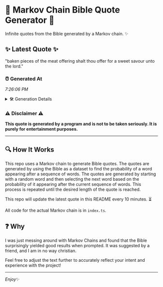 # 📖 Markov Chain Bible Quote Generator 📖

Infinite quotes from the Bible generated by a Markov chain. ✨

## ✨ Latest Quote ✨
"baken pieces of the meat offering shalt thou offer for a sweet savour unto the lord."

### ⏰ Generated At
*7:26:06 PM*

<details>
    <summary>🛠️ Generation Details</summary>
    <p>
        <strong>🌱 Seed:</strong> baken<br>
        <strong>🔄 Iterations:</strong> 15<br>
        <strong>📜 Context History:</strong><br>[ baken ]: pieces<br>[ baken, pieces ]: of<br>[ baken, pieces, of ]: the<br>[ baken, pieces, of, the ]: meat<br>[ baken, pieces, of, the, meat ]: offering<br>[ baken, pieces, of, the, meat, offering ]: shalt<br>[ pieces, of, the, meat, offering, shalt ]: thou<br>[ of, the, meat, offering, shalt, thou ]: offer<br>[ the, meat, offering, shalt, thou, offer ]: for<br>[ meat, offering, shalt, thou, offer, for ]: a<br>[ offering, shalt, thou, offer, for, a ]: sweet<br>[ shalt, thou, offer, for, a, sweet ]: savour<br>[ thou, offer, for, a, sweet, savour ]: unto<br>[ offer, for, a, sweet, savour, unto ]: the<br>[ for, a, sweet, savour, unto, the ]: lord.<br>
    </p>
</details>

### ⚠️ Disclaimer ⚠️
**This quote is generated by a program and is not to be taken seriously. It is purely for entertainment purposes.**

---

## 🔍 How It Works

This repo uses a Markov chain to generate Bible quotes. The quotes are generated by using the Bible as a dataset to find the probability of a word appearing after a sequence of words. The quotes are generated by starting with a random word and then selecting the next word based on the probability of it appearing after the current sequence of words. This process is repeated until the desired length of the quote is reached.

This repo will update the latest quote in this README every 10 minutes. ⏳

All code for the actual Markov chain is in `index.ts`.

## ❓ Why

I was just messing around with Markov Chains and found that the Bible surprisingly yielded good results when prompted. 
It was suggested by a friend, and I am in no way christian.

Feel free to adjust the text further to accurately reflect your intent and experience with the project!

---

*Enjoy*✨
